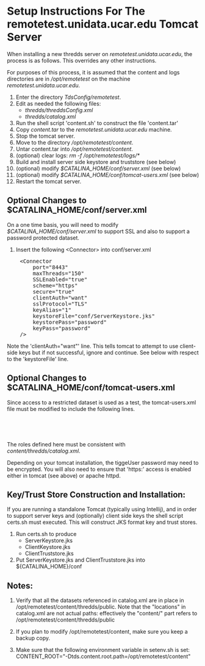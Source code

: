 Setup Instructions For The remotetest.unidata.ucar.edu Tomcat Server
====

When installing a new thredds server on
_remotetest.unidata.ucar.edu_, the process
is as follows. This overrides any other instructions.

For purposes of this process, it is assumed that the content and logs
directories are in _/opt/remotetest_
on the machine _remotetest.unidata.ucar.edu_.

1. Enter the directory _TdsConfig/remotetest_.
2. Edit as needed the following files:
   * _thredds/threddsConfig.xml_
   * _thredds/catalog.xml_
3. Run the shell script 'content.sh' to construct the file
   'content.tar'
4. Copy _content.tar_ to the _remotetest.unidata.ucar.edu_ machine.
5. Stop the tomcat server.
6. Move to the directory _/opt/remotetest/content_.
7. Untar content.tar into _/opt/remotetest/content_.
8. (optional) clear logs: _rm -f /opt/remotetest/logs/*_
9. Build and install server side keystore and truststore (see below)
10. (optional) modify *$CATALINA_HOME/conf/server.xml* (see below)
11. (optional) modify *$CATALINA_HOME/conf/tomcat-users.xml* (see below)
12. Restart the tomcat server.

Optional Changes to $CATALINA_HOME/conf/server.xml
----
On a one time basis, you will need to modify *$CATALINA_HOME/conf/server.xml*
to support SSL and also to support a password protected dataset.

1. Insert the following &lt;Connector&gt; into conf/server.xml
<pre>
	&lt;Connector
		port="8443"
		maxThreads="150"
		SSLEnabled="true"
		scheme="https"
		secure="true" 
		clientAuth="want"
		sslProtocol="TLS"
		keyAlias="1"
		keystoreFile="conf/ServerKeystore.jks"
		keystorePass="password"
		keyPass="password"
	/&gt;
</pre>
Note the 'clientAuth="want"' line. This tells tomcat to attempt
to use client-side keys but if not successful, ignore and continue.
See below with respect to the 'keystoreFile' line.

Optional Changes to $CATALINA_HOME/conf/tomcat-users.xml
----
Since access to a restricted dataset is used as a test,
the tomcat-users.xml file must be modified to include the following lines.
<pre>
	<role rolename="restrictedDatasetUser"/>
	<role rolename="tiggeData"/>
	<user username="tiggeUser"
		password="tigge"
	    roles="restrictedDatasetUser,tiggeData"/>
</pre>
The roles defined here must be consistent with _content/thredds/catalog.xml_.

Depending on your tomcat installation, the tiggeUser password may
need to be encrypted. You will also need to ensure that 'https:'
access is enabled either in tomcat (see above) or apache httpd.

Key/Trust Store Construction and Installation:
----
If you are running a standalone Tomcat (typically using Intellij),
and in order to support server keys and (optionally) client side keys
the shell script certs.sh must executed. This will construct
JKS format key and trust stores.

1. Run certs.sh to produce
   * ServerKeystore.jks
   * ClientKeystore.jks
   * ClientTruststore.jks
2. Put ServerKeystore.jks and ClientTruststore.jks into ${CATALINA_HOME}/conf

Notes:
-----
1. Verify that all the datasets referenced in catalog.xml
   are in place in /opt/remotetest/content/thredds/public.
   Note that the "locations" in catalog.xml are not actual paths:
   effectively the "content/" part refers to
    /opt/remotetest/content/thredds/public

2. If you plan to modify /opt/remotetest/content, make sure
   you keep a backup copy.

3. Make sure that the following environment variable in setenv.sh is set:
     CONTENT_ROOT="-Dtds.content.root.path=/opt/remotetest/content"
  
